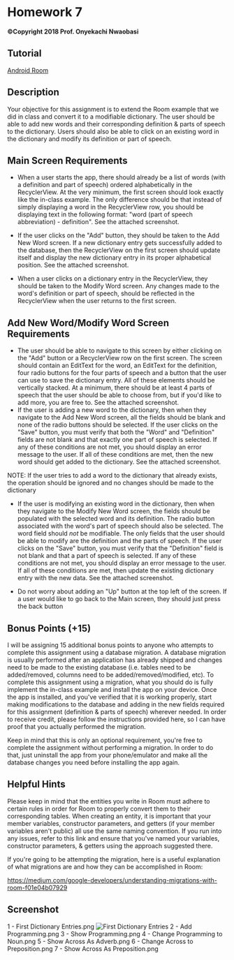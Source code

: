 # Homework 7
**©Copyright 2018 Prof. Onyekachi Nwaobasi**

## Tutorial
[Android Room](https://codelabs.developers.google.com/codelabs/android-room-with-a-view/#0)

## Description

Your objective for this assignment is to extend the Room example that we did in class and convert it to a modifiable dictionary. The user should be able to add new words and their corresponding definition & parts of speech to the dictionary. Users should also be able to click on an existing word in the dictionary and modify its definition or part of speech.

## Main Screen Requirements

* When a user starts the app, there should already be a list of words (with a definition and part of speech) ordered alphabetically in the RecyclerView. At the very minimum, the first screen should look exactly like the in-class example. The only difference should be that instead of simply displaying a word in the RecyclerView row, you should be displaying text in the following format: "word (part of speech abbreviation) - definition". See the attached screenshot.

* If the user clicks on the "Add" button, they should be taken to the Add New Word screen. If a new dictionary entry gets successfully added to the database, then the RecyclerView on the first screen should update itself and display the new dictionary entry in its proper alphabetical position. See the attached screenshot.

* When a user clicks on a dictionary entry in the RecyclerView, they should be taken to the Modify Word screen. Any changes made to the word's definition or part of speech, should be reflected in the RecyclerView when the user returns to the first screen.

## Add New Word/Modify Word Screen Requirements

* The user should be able to navigate to this screen by either clicking on the "Add" button or a RecyclerView row on the first screen. The screen should contain an EditText for the word, an EditText for the definition, four radio buttons for the four parts of speech and a button that the user can use to save the dictionary entry. All of these elements should be vertically stacked. At a minimum, there should be at least 4 parts of speech that the user should be able to choose from, but if you'd like to add more, you are free to. See the attached screenshot.
* If the user is adding a new word to the dictionary, then when they navigate to the Add New Word screen, all the fields should be blank and none of the radio buttons should be selected. If the user clicks on the "Save" button, you must verify that both the "Word" and "Definition" fields are not blank and that exactly one part of speech is selected. If any of these conditions are not met, you should display an error message to the user. If all of these conditions are met, then the new word should get added to the dictionary. See the attached screenshot. 

NOTE: If the user tries to add a word to the dictionary that already exists, the operation should be ignored and no changes should be made to the dictionary

* If the user is modifying an existing word in the dictionary, then when they navigate to the Modify New Word screen, the fields should be populated with the selected word and its definition. The radio button associated with the word's part of speech should also be selected. The word field should *not* be modifiable. The only fields that the user should be able to modify are the definition and the parts of speech. If the user clicks on the "Save" button, you must verify that the "Definition" field is not blank and that a part of speech is selected. If any of these conditions are not met, you should display an error message to the user. If all of these conditions are met, then update the existing dictionary entry with the new data. See the attached screenshot.

* Do not worry about adding an "Up" button at the top left of the screen. If a user would like to go back to the Main screen, they should just press the back button

## Bonus Points (+15)

I will be assigning 15 additional bonus points to anyone who attempts to complete this assignment using a database migration. A database migration is usually performed after an application has already shipped and changes need to be made to the existing database (i.e. tables need to be added/removed, columns need to be added/removed/modified, etc). To complete this assignment using a migration, what you should do is fully implement the in-class example and install the app on your device. Once the app is installed, and you've verified that it is working properly, start making modifications to the database and adding in the new fields required for this assignment (definition & parts of speech) wherever needed. In order to receive credit, please follow the instructions provided here, so I can have proof that you actually performed the migration. 

Keep in mind that this is only an optional requirement, you're free to complete the assignment without performing a migration. In order to do that, just uninstall the app from your phone/emulator and make all the database changes you need before installing the app again.

## Helpful Hints

Please keep in mind that the entities you write in Room must adhere to certain rules in order for Room to properly convert them to their corresponding tables. When creating an entity, it is important that your member variables, constructor parameters, and getters (if your member variables aren't public) all use the same naming convention. If you run into any issues, refer to this link and ensure that you've named your variables, constructor parameters, & getters using the approach suggested there.

If you're going to be attempting the migration, here is a useful explanation of what migrations are and how they can be accomplished in Room: 

https://medium.com/google-developers/understanding-migrations-with-room-f01e04b07929


## Screenshot



1 - First Dictionary Entries.png 
![First Dictionary Entries]()
2 - Add Programming.png 
3 - Show Programming.png 
4 - Change Programming to Noun.png 
5 - Show Across As Adverb.png 
6 - Change Across to Preposition.png 
7 - Show Across As Preposition.png 
